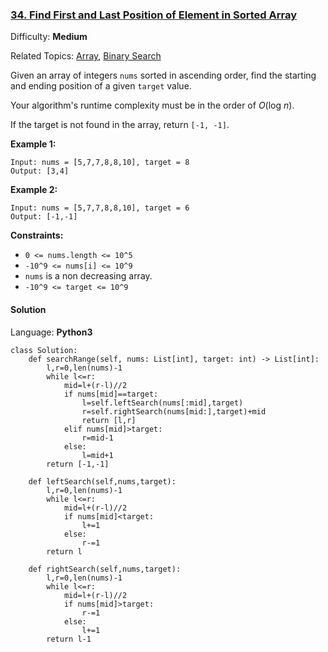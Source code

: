 ### [34\. Find First and Last Position of Element in Sorted Array](https://leetcode.com/problems/find-first-and-last-position-of-element-in-sorted-array/)

Difficulty: **Medium**  

Related Topics: [Array](https://leetcode.com/tag/array/), [Binary Search](https://leetcode.com/tag/binary-search/)


Given an array of integers `nums` sorted in ascending order, find the starting and ending position of a given `target` value.

Your algorithm's runtime complexity must be in the order of _O_(log _n_).

If the target is not found in the array, return `[-1, -1]`.

**Example 1:**

```
Input: nums = [5,7,7,8,8,10], target = 8
Output: [3,4]
```

**Example 2:**

```
Input: nums = [5,7,7,8,8,10], target = 6
Output: [-1,-1]
```

**Constraints:**

*   `0 <= nums.length <= 10^5`
*   `-10^9 <= nums[i] <= 10^9`
*   `nums` is a non decreasing array.
*   `-10^9 <= target <= 10^9`


#### Solution

Language: **Python3**

```python3
class Solution:
    def searchRange(self, nums: List[int], target: int) -> List[int]:
        l,r=0,len(nums)-1
        while l<=r:
            mid=l+(r-l)//2
            if nums[mid]==target:
                l=self.leftSearch(nums[:mid],target)
                r=self.rightSearch(nums[mid:],target)+mid
                return [l,r]
            elif nums[mid]>target:
                r=mid-1
            else:
                l=mid+1
        return [-1,-1]
    
    def leftSearch(self,nums,target):
        l,r=0,len(nums)-1
        while l<=r:
            mid=l+(r-l)//2
            if nums[mid]<target:
                l+=1
            else:
                r-=1
        return l
​
    def rightSearch(self,nums,target):
        l,r=0,len(nums)-1
        while l<=r:
            mid=l+(r-l)//2
            if nums[mid]>target:
                r-=1
            else:
                l+=1
        return l-1
```